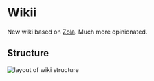 # Wikii

New wiki based on [Zola](https://www.getzola.org/). Much more opinionated.

## Structure

![layout of wiki structure](https://github.com/srfalcon5/wikii/blob/main/asset/wiki-structure.svg?raw=true)